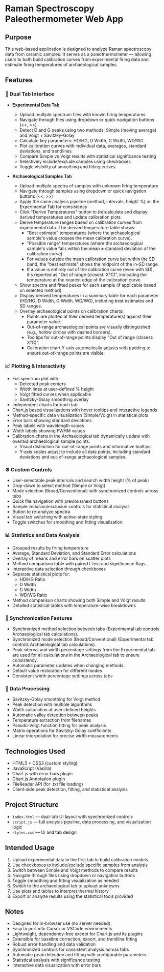 # Raman Spectroscopy Paleothermometer Web App

## Purpose

This web-based application is designed to analyze Raman spectroscopy data from ceramic samples. It serves as a paleothermometer — allowing users to both build calibration curves from experimental firing data and estimate firing temperatures of archaeological samples.

## Features

### 🔬 Dual Tab Interface
- **Experimental Data Tab**
  - Upload multiple spectrum files with known firing temperatures
  - Navigate through files using dropdown or quick navigation buttons (<<, >>)
  - Detect D and G peaks using two methods: Simple (moving average) and Voigt + Savitzky-Golay
  - Calculate key parameters: HD/HG, D Width, G Width, WD/WG
  - Plot calibration curves with individual data, averages, standard deviations, and trendlines
  - Compare Simple vs Voigt results with statistical significance testing
  - Selectively include/exclude samples using checkboxes
  - Toggle visibility of smoothing and fitting curves

- **Archaeological Samples Tab**
  - Upload multiple spectra of samples with unknown firing temperature
  - Navigate through samples using dropdown or quick navigation buttons (<<, >>)
  - Apply the same analysis pipeline (method, intervals, height %) as the Experimental Tab for consistency
  - Click "Derive Temperatures" button to (re)calculate and display derived temperatures and update calibration plots.
  - Derive temperature ranges based on calibration curves from experimental data. The derived temperature table shows:
    - "Best estimate" temperatures (where the archaeological sample's value crosses the mean calibration curve).
    - "Possible range" temperatures (where the archaeological sample's value falls within the mean ± standard deviation of the calibration curve).
    - For values outside the mean calibration curve but within the SD band, the "best estimate" shows the midpoint of the in-SD range.
    - If a value is entirely out of the calibration curve (even with SD), it's reported as "Out of range (closest: X°C)", indicating the temperature at the nearest edge of the calibration curve.
  - Show spectra and fitted peaks for each sample (if applicable based on selected method).
  - Display derived temperatures in a summary table for each parameter (HD/HG, D Width, G Width, WD/WG), including best estimates and SD ranges.
  - Overlay archaeological points on calibration charts:
    - Points are plotted at their derived temperature(s) against their parameter value.
    - Out-of-range archaeological points are visually distinguished (e.g., hollow circles with dashed borders).
    - Tooltips for out-of-range points display "Out of range (closest: X°C)".
    - Calibration chart Y-axis automatically adjusts with padding to ensure out-of-range points are visible.

### 📈 Plotting & Interactivity
- Full spectrum plot with:
  - Detected peak centers
  - Width lines at user-defined % height
  - Voigt fitted curves when applicable
  - Savitzky-Golay smoothing overlay
- Independent charts for each tab
- Chart.js based visualizations with hover tooltips and interactive legends
- Method-specific data visualization (Simple/Voigt) in statistical plots
- Error bars showing standard deviations
- Peak labels with wavelength values
- Width labels showing FWHM values
- Calibration charts in the Archaeological tab dynamically update with overlaid archaeological sample points.
  - Visual distinction for out-of-range points and informative tooltips.
  - Y-axis scales adjust to include all data points, including standard deviations and out-of-range archaeological samples.

### ⚙️ Custom Controls
- User-selectable peak intervals and search width height (% of peak)
- Drop-down to select method (Simple or Voigt)
- Mode selection (Broad/Conventional) with synchronized controls across tabs
- Quick file navigation with previous/next buttons
- Sample inclusion/exclusion controls for statistical analysis
- Button to re-analyze spectra
- Visual tab switching with active-state styling
- Toggle switches for smoothing and fitting visualization

### 📊 Statistics and Data Analysis
- Grouped results by firing temperature
- Average, Standard Deviation, and Standard Error calculations
- Overlay of means and error bars on scatter plots
- Method comparison table with paired t-test and significance flags
- Interactive data selection through checkboxes
- Separate statistical plots for:
  - HD/HG Ratio
  - D Width
  - G Width
  - WD/WG Ratio
- Method comparison charts showing both Simple and Voigt results
- Detailed statistical tables with temperature-wise breakdowns

### 🔄 Synchronization Features
- Synchronized method selection between tabs (Experimental tab controls Archaeological tab calculations).
- Synchronized mode selection (Broad/Conventional) (Experimental tab controls Archaeological tab calculations).
- Peak interval and width percentage settings from the Experimental tab are used for all calculations in the Archaeological tab to ensure consistency.
- Automatic parameter updates when changing methods.
- Default value restoration for different modes
- Consistent width percentage settings across tabs

### 🧮 Data Processing
- Savitzky-Golay smoothing for Voigt method
- Peak detection with multiple algorithms
- Width calculation at user-defined heights
- Automatic valley detection between peaks
- Temperature extraction from filenames
- Pseudo-Voigt function fitting for peak analysis
- Matrix operations for Savitzky-Golay coefficients
- Linear interpolation for precise width measurements

## Technologies Used

- HTML5 + CSS3 (custom styling)
- JavaScript (Vanilla)
- Chart.js with error bars plugin
- Chart.js Annotation plugin
- FileReader API (for .txt file loading)
- Client-side peak detection, fitting, and statistical analysis

## Project Structure

- `index.html` — dual-tab UI layout with synchronized controls
- `script.js` — full analysis pipeline, data processing, and visualization logic
- `styles.css` — UI and tab design

## Intended Usage

1. Upload experimental data in the first tab to build calibration models
2. Use checkboxes to include/exclude specific samples from analysis
3. Switch between Simple and Voigt methods to compare results
4. Navigate through files using dropdown or navigation buttons
5. Toggle smoothing and fitting visualization as needed
6. Switch to the archaeological tab to upload unknowns
7. Use plots and tables to interpret thermal history
8. Export or analyze results using the statistical tools provided

## Notes

- Designed for in-browser use (no server needed)
- Easy to port into Cursor or VSCode environments
- Lightweight, dependency-free except for Chart.js and its plugins
- Extensible for baseline correction, export, and trendline fitting
- Robust error handling and data validation
- Synchronized controls for consistent analysis across tabs
- Automatic peak detection and fitting with configurable parameters
- Statistical analysis with significance testing
- Interactive data visualization with error bars